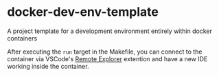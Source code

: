 # docker-dev-env-template
A project template for a development environment entirely within docker containers

After executing the `run` target in the Makefile, you can connect to the container via VSCode's [Remote Explorer](https://marketplace.visualstudio.com/items?itemName=ms-vscode.remote-explorer) extention and have a new IDE working inside the container.
